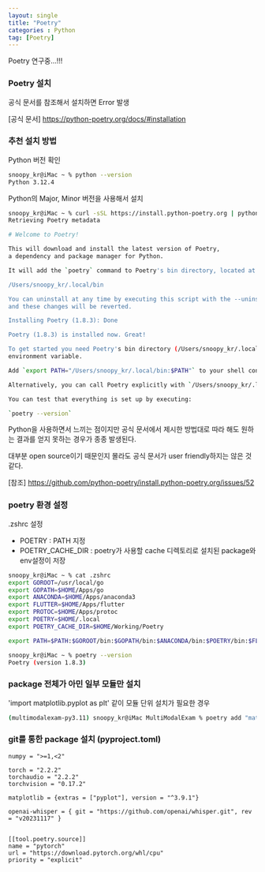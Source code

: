 ```yaml
---
layout: single
title: "Poetry"
categories : Python
tag: [Poetry]
---
```


Poetry 연구중...!!!

### Poetry 설치

공식 문서를 참조해서 설치하면 Error 발생

[공식 문서] https://python-poetry.org/docs/#installation

### 추천 설치 방법

Python 버전 확인

```bash
snoopy_kr@iMac ~ % python --version
Python 3.12.4
```

Python의 Major, Minor 버전을 사용해서 설치

```bash
snoopy_kr@iMac ~ % curl -sSL https://install.python-poetry.org | python3.12 - 
Retrieving Poetry metadata

# Welcome to Poetry!

This will download and install the latest version of Poetry,
a dependency and package manager for Python.

It will add the `poetry` command to Poetry's bin directory, located at:

/Users/snoopy_kr/.local/bin

You can uninstall at any time by executing this script with the --uninstall option,
and these changes will be reverted.

Installing Poetry (1.8.3): Done

Poetry (1.8.3) is installed now. Great!

To get started you need Poetry's bin directory (/Users/snoopy_kr/.local/bin) in your `PATH`
environment variable.

Add `export PATH="/Users/snoopy_kr/.local/bin:$PATH"` to your shell configuration file.

Alternatively, you can call Poetry explicitly with `/Users/snoopy_kr/.local/bin/poetry`.

You can test that everything is set up by executing:

`poetry --version`
```

Python을 사용하면서 느끼는 점이지만 공식 문서에서 제시한 방법대로 따라 해도 원하는 결과를 얻지 못하는 경우가 종종 발생된다.

대부분 open source이기 때문인지 몰라도 공식 문서가 user friendly하지는 않은 것 같다.

[참조] https://github.com/python-poetry/install.python-poetry.org/issues/52


### poetry 환경 설정

.zshrc 설정

- POETRY : PATH 지정
- POETRY_CACHE_DIR : poetry가 사용할 cache 디렉토리로 설치된 package와 env설정이 저장

```bash
snoopy_kr@iMac ~ % cat .zshrc 
export GOROOT=/usr/local/go
export GOPATH=$HOME/Apps/go
export ANACONDA=$HOME/Apps/anaconda3
export FLUTTER=$HOME/Apps/flutter
export PROTOC=$HOME/Apps/protoc
export POETRY=$HOME/.local
export POETRY_CACHE_DIR=$HOME/Working/Poetry

export PATH=$PATH:$GOROOT/bin:$GOPATH/bin:$ANACONDA/bin:$POETRY/bin:$FLUTTER/bin:$PROTOC/bin

snoopy_kr@iMac ~ % poetry --version
Poetry (version 1.8.3)
```

### package 전체가 아민 일부 모듈만 설치

'import matplotlib.pyplot as plt' 같이 모듈 단위 설치가 필요한 경우

```bash
(multimodalexam-py3.11) snoopy_kr@iMac MultiModalExam % poetry add "matplotlib[pyplot]"     
```

### git를 통한 package 설치 (pyproject.toml) 

```
numpy = ">=1,<2"

torch = "2.2.2"
torchaudio = "2.2.2"
torchvision = "0.17.2"

matplotlib = {extras = ["pyplot"], version = "^3.9.1"}

openai-whisper = { git = "https://github.com/openai/whisper.git", rev = "v20231117" }


[[tool.poetry.source]]
name = "pytorch"
url = "https://download.pytorch.org/whl/cpu"
priority = "explicit"
```